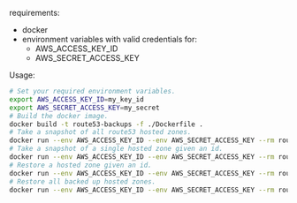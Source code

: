 requirements:
- docker
- environment variables with valid credentials for:
  - AWS_ACCESS_KEY_ID
  - AWS_SECRET_ACCESS_KEY

Usage:
```bash
# Set your required environment variables.
export AWS_ACCESS_KEY_ID=my_key_id
export AWS_SECRET_ACCESS_KEY=my_secret
# Build the docker image.
docker build -t route53-backups -f ./Dockerfile .
# Take a snapshot of all route53 hosted zones.
docker run --env AWS_ACCESS_KEY_ID --env AWS_SECRET_ACCESS_KEY --rm route53-backups backup_zones
# Take a snapshot of a single hosted zone given an id.
docker run --env AWS_ACCESS_KEY_ID --env AWS_SECRET_ACCESS_KEY --rm route53-backups backup_zone zoneid
# Restore a hosted zone given an id.
docker run --env AWS_ACCESS_KEY_ID --env AWS_SECRET_ACCESS_KEY --rm route53-backups restore_zone zoneid
# Restore all backed up hosted zones.
docker run --env AWS_ACCESS_KEY_ID --env AWS_SECRET_ACCESS_KEY --rm route53-backups restore_zones
```

